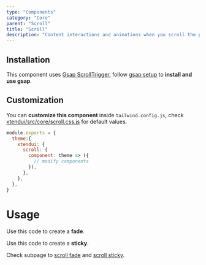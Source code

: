 ```yaml
---
type: "Components"
category: "Core"
parent: "Scroll"
title: "Scroll"
description: "Content interactions and animations when you scroll the page, sticky pinned elements, fade elements, parallax."
---
```


## Installation

This component uses [Gsap ScrollTrigger](https://greensock.com/docs/v3/Plugins/ScrollTrigger), follow [gsap setup](/introduction/getting-started/setup#javascript-gsap) to **install and use gsap**.

## Customization

You can **customize this component** inside `tailwind.config.js`, check [xtendui/src/core/scroll.css.js](https://github.com/minimit/xtendui/blob/master/src/core/scroll.css.js) for default values.

```jsx
module.exports = {
  theme:{
    xtendui: {
      scroll: {
        component: theme => ({
          // modify components
        }),
      },
    },
  },
}
```

# Usage

Use this code to create a **fade**.

<demo>
  <div class="gatsby_demo_item toggle" data-iframe="iframe/components/core/scroll/fade"></div>
</demo>

Use this code to create a **sticky**.

<demo>
  <div class="gatsby_demo_item toggle" data-iframe="iframe/components/core/scroll/sticky"></div>
</demo>

Check subpage to [scroll fade](/components/core/scroll/fade) and [scroll sticky](/components/core/scroll/sticky).

